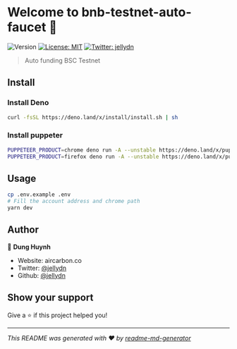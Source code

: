 # Welcome to bnb-testnet-auto-faucet 👋

![Version](https://img.shields.io/badge/version-0.0.1-blue.svg?cacheSeconds=2592000)
[![License: MIT](https://img.shields.io/badge/License-MIT-yellow.svg)](#)
[![Twitter: jellydn](https://img.shields.io/twitter/follow/jellydn.svg?style=social)](https://twitter.com/jellydn)

> Auto funding BSC Testnet

## Install

### Install Deno

```sh
curl -fsSL https://deno.land/x/install/install.sh | sh
```

### Install puppeter

```sh
PUPPETEER_PRODUCT=chrome deno run -A --unstable https://deno.land/x/puppeteer@9.0.1/install.ts
PUPPETEER_PRODUCT=firefox deno run -A --unstable https://deno.land/x/puppeteer@9.0.1/install.ts
```

## Usage

```sh
cp .env.example .env
# Fill the account address and chrome path
yarn dev
```

## Author

👤 **Dung Huynh**

- Website: aircarbon.co
- Twitter: [@jellydn](https://twitter.com/jellydn)
- Github: [@jellydn](https://github.com/jellydn)

## Show your support

Give a ⭐️ if this project helped you!

---

_This README was generated with ❤️ by [readme-md-generator](https://github.com/kefranabg/readme-md-generator)_
